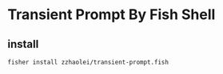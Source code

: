 # Transient Prompt By Fish Shell

## install
```fish
fisher install zzhaolei/transient-prompt.fish
```